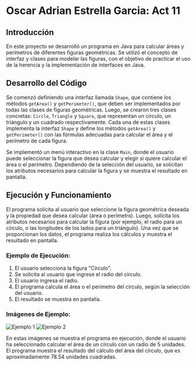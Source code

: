 # Oscar Adrian Estrella Garcia: Act 11

## Introducción

En este proyecto se desarrolló un programa en Java para calcular áreas y perímetros de diferentes figuras geométricas. Se utilizó el concepto de interfaz y clases para modelar las figuras, con el objetivo de practicar el uso de la herencia y la implementación de interfaces en Java.

## Desarrollo del Código

Se comenzó definiendo una interfaz llamada `Shape`, que contiene los métodos `getArea()` y `getPerimeter()`, que deben ser implementados por todas las clases de figuras geométricas. Luego, se crearon tres clases concretas: `Circle`, `Triangle` y `Square`, que representan un círculo, un triángulo y un cuadrado respectivamente. Cada una de estas clases implementa la interfaz `Shape` y define los métodos `getArea()` y `getPerimeter()` con las fórmulas adecuadas para calcular el área y el perímetro de cada figura.

Se implementó un menú interactivo en la clase `Main`, donde el usuario puede seleccionar la figura que desea calcular y elegir si quiere calcular el área o el perímetro. Dependiendo de la selección del usuario, se solicitan los atributos necesarios para calcular la figura y se muestra el resultado en pantalla.

## Ejecución y Funcionamiento

El programa solicita al usuario que seleccione la figura geométrica deseada y la propiedad que desea calcular (área o perímetro). Luego, solicita los atributos necesarios para calcular la figura (por ejemplo, el radio para un círculo, o las longitudes de los lados para un triángulo). Una vez que se proporcionan los datos, el programa realiza los cálculos y muestra el resultado en pantalla.

### Ejemplo de Ejecución:

1. El usuario selecciona la figura "Círculo".
2. Se solicita al usuario que ingrese el radio del círculo.
3. El usuario ingresa el radio.
4. El programa calcula el área o el perímetro del círculo, según la selección del usuario.
5. El resultado se muestra en pantalla.

### Imágenes de Ejemplo:

![Ejemplo 1](imagen1.png)
![Ejemplo 2](imagen2.png)

En estas imágenes se muestra el programa en ejecución, donde el usuario ha seleccionado calcular el área de un círculo con un radio de 5 unidades. El programa muestra el resultado del cálculo del área del círculo, que es aproximadamente 78.54 unidades cuadradas.
